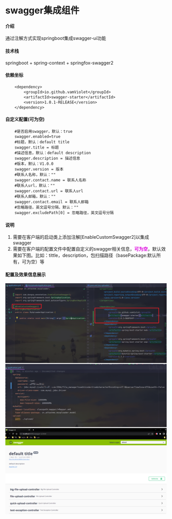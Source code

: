 # swagger集成组件

#### 介绍
通过注解方式实现springboot集成swagger-ui功能

#### 技术栈
springboot + spring-context + springfox-swagger2

#### 依赖坐标
```
    <dependency>
        <groupId>io.github.vamViolet</groupId>
        <artifactId>swagger-starter</artifactId>
        <version>1.0.1-RELEASE</version>
    </dependency>
```

#### 自定义配置(可为空)
```
    #是否启用swagger，默认：true
    swagger.enabled=true
    #标题，默认：default title
    swagger.title = 标题
    #描述信息，默认：default description
    swagger.description = 描述信息
    #版本，默认：V1.0.0
    swagger.version = 版本
    #联系人名称，默认：""
    swagger.contact.name = 联系人名称
    #联系人url，默认：""
    swagger.contact.url = 联系人url
    #联系人邮箱，默认：""
    swagger.contact.email = 联系人邮箱
    #忽略路径，英文逗号分隔，默认：""
    swagger.excludePath[0] = 忽略路径，英文逗号分隔
```

#### 说明

1. 需要在客户端的启动类上添加注解[EnableCustomSwagger2]以集成swagger
2. 需要在客户端的配置文件中配置自定义的swagger相关信息，**<font color ="dd00dd">可为空</font>**，默认效果如下图。比如：tittle，description，包扫描路径（basePackage:默认所有，可为空）等

#### 配置及效果信息展示

![引入方式](README.assets/annotation.png)
![application](README.assets/application.png)
![swagger-ui](README.assets/swagger-ui.png)
